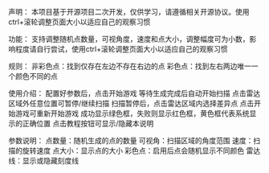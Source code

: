 声明：
    本项目基于开源项目二次开发，仅供学习，请遵循相关开源协议。使用ctrl+滚轮调整页面大小以适应自己的观察习惯

功能：
    支持调整随机点数量，可视角度，速度和点大小，调整幅度可为小数，影响程度请自行尝试，使用ctrl+滚轮调整页面大小以适应自己的观察习惯

规则：
    非彩色点：找到仅存在左边不存在右边的点
    彩色点：找到左右两边唯一一个颜色不同的点

使用介绍：
    配置好参数后，点击开始游戏
    等待生成完成后自动开始扫描
    点击雷达区域外任意位置可暂停/继续扫描
    扫描暂停后，点击雷达区域内选择差异点
    点击开始游戏可重新开始游戏
    成功显示绿色框，失败则显示红色框，黄色框代表系统显示的正确位置
    点击教程按钮可显示/隐藏本说明

参数说明：
    点数量：随机生成的点的数量
    可视角：扫描区域的角度范围
    速度：扫描的旋转速度
    点大小：显示点的大小
    彩色点：启用后点会随机显示不同颜色
    雷达线：显示或隐藏刻度线
